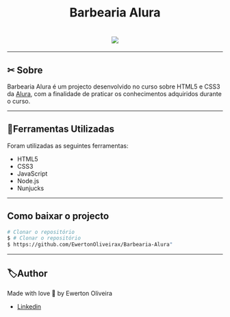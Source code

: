 
<h1 align="center">
    <p>Barbearia Alura</p>
</h1>


<h1 align="center">
    <img src="https://ik.imagekit.io/jlzh3neixu/barbearia_tRu7SCLIQ.png">
</h1>

---

## ✂ Sobre

Barbearia Alura é um projecto desenvolvido no curso sobre HTML5 e CSS3 da [Alura](https://www.alura.com.br/), com a finalidade de praticar os conhecimentos adquiridos durante o curso.

---

## 📂Ferramentas Utilizadas

Foram utilizadas as seguintes ferramentas:

- HTML5
- CSS3 
- JavaScript
- Node.js
- Nunjucks
---

## Como baixar o projecto

```bash
# Clonar o repositório
$ # Clonar o repositório
$ https://github.com/EwertonOliveirax/Barbearia-Alura"
````
---

## 🏷Author

Made with love  💜 by Ewerton Oliveira 
- [Linkedin](linkedin.com/in/ewerton-oliveira-leite-90b272205/)
